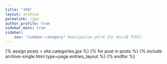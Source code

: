 ```yaml
---
title: "JPA"
layout: archive
permalink: /jpa
author_profile: true
sidebar_main: true
sidebar:
    nav: "sidebar-category" #navigation.yml에 있는 docs를 뜻한다.
---
```


{% assign posts = site.categories.jpa %}
{% for post in posts %} {% include archive-single.html type=page.entries_layout %} {% endfor %}